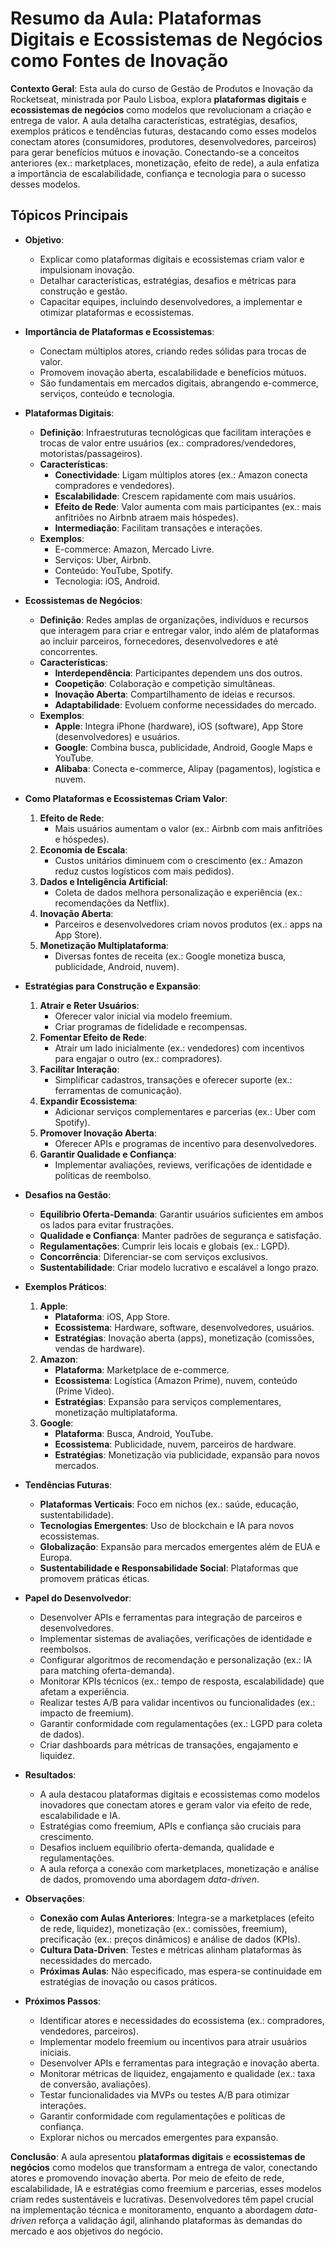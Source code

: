 # Resumo da Aula: Plataformas Digitais e Ecossistemas de Negócios como Fontes de Inovação

**Contexto Geral**: Esta aula do curso de Gestão de Produtos e Inovação da Rocketseat, ministrada por Paulo Lisboa, explora **plataformas digitais** e **ecossistemas de negócios** como modelos que revolucionam a criação e entrega de valor. A aula detalha características, estratégias, desafios, exemplos práticos e tendências futuras, destacando como esses modelos conectam atores (consumidores, produtores, desenvolvedores, parceiros) para gerar benefícios mútuos e inovação. Conectando-se a conceitos anteriores (ex.: marketplaces, monetização, efeito de rede), a aula enfatiza a importância de escalabilidade, confiança e tecnologia para o sucesso desses modelos.

## Tópicos Principais

- **Objetivo**:
  - Explicar como plataformas digitais e ecossistemas criam valor e impulsionam inovação.
  - Detalhar características, estratégias, desafios e métricas para construção e gestão.
  - Capacitar equipes, incluindo desenvolvedores, a implementar e otimizar plataformas e ecossistemas.

- **Importância de Plataformas e Ecossistemas**:
  - Conectam múltiplos atores, criando redes sólidas para trocas de valor.
  - Promovem inovação aberta, escalabilidade e benefícios mútuos.
  - São fundamentais em mercados digitais, abrangendo e-commerce, serviços, conteúdo e tecnologia.

- **Plataformas Digitais**:
  - **Definição**: Infraestruturas tecnológicas que facilitam interações e trocas de valor entre usuários (ex.: compradores/vendedores, motoristas/passageiros).
  - **Características**:
    - **Conectividade**: Ligam múltiplos atores (ex.: Amazon conecta compradores e vendedores).
    - **Escalabilidade**: Crescem rapidamente com mais usuários.
    - **Efeito de Rede**: Valor aumenta com mais participantes (ex.: mais anfitriões no Airbnb atraem mais hóspedes).
    - **Intermediação**: Facilitam transações e interações.
  - **Exemplos**:
    - E-commerce: Amazon, Mercado Livre.
    - Serviços: Uber, Airbnb.
    - Conteúdo: YouTube, Spotify.
    - Tecnologia: iOS, Android.

- **Ecossistemas de Negócios**:
  - **Definição**: Redes amplas de organizações, indivíduos e recursos que interagem para criar e entregar valor, indo além de plataformas ao incluir parceiros, fornecedores, desenvolvedores e até concorrentes.
  - **Características**:
    - **Interdependência**: Participantes dependem uns dos outros.
    - **Coopetição**: Colaboração e competição simultâneas.
    - **Inovação Aberta**: Compartilhamento de ideias e recursos.
    - **Adaptabilidade**: Evoluem conforme necessidades do mercado.
  - **Exemplos**:
    - **Apple**: Integra iPhone (hardware), iOS (software), App Store (desenvolvedores) e usuários.
    - **Google**: Combina busca, publicidade, Android, Google Maps e YouTube.
    - **Alibaba**: Conecta e-commerce, Alipay (pagamentos), logística e nuvem.

- **Como Plataformas e Ecossistemas Criam Valor**:
  1. **Efeito de Rede**:
     - Mais usuários aumentam o valor (ex.: Airbnb com mais anfitriões e hóspedes).
  2. **Economia de Escala**:
     - Custos unitários diminuem com o crescimento (ex.: Amazon reduz custos logísticos com mais pedidos).
  3. **Dados e Inteligência Artificial**:
     - Coleta de dados melhora personalização e experiência (ex.: recomendações da Netflix).
  4. **Inovação Aberta**:
     - Parceiros e desenvolvedores criam novos produtos (ex.: apps na App Store).
  5. **Monetização Multiplataforma**:
     - Diversas fontes de receita (ex.: Google monetiza busca, publicidade, Android, nuvem).

- **Estratégias para Construção e Expansão**:
  1. **Atrair e Reter Usuários**:
     - Oferecer valor inicial via modelo freemium.
     - Criar programas de fidelidade e recompensas.
  2. **Fomentar Efeito de Rede**:
     - Atrair um lado inicialmente (ex.: vendedores) com incentivos para engajar o outro (ex.: compradores).
  3. **Facilitar Interação**:
     - Simplificar cadastros, transações e oferecer suporte (ex.: ferramentas de comunicação).
  4. **Expandir Ecossistema**:
     - Adicionar serviços complementares e parcerias (ex.: Uber com Spotify).
  5. **Promover Inovação Aberta**:
     - Oferecer APIs e programas de incentivo para desenvolvedores.
  6. **Garantir Qualidade e Confiança**:
     - Implementar avaliações, reviews, verificações de identidade e políticas de reembolso.

- **Desafios na Gestão**:
  - **Equilíbrio Oferta-Demanda**: Garantir usuários suficientes em ambos os lados para evitar frustrações.
  - **Qualidade e Confiança**: Manter padrões de segurança e satisfação.
  - **Regulamentações**: Cumprir leis locais e globais (ex.: LGPD).
  - **Concorrência**: Diferenciar-se com serviços exclusivos.
  - **Sustentabilidade**: Criar modelo lucrativo e escalável a longo prazo.

- **Exemplos Práticos**:
  1. **Apple**:
     - **Plataforma**: iOS, App Store.
     - **Ecossistema**: Hardware, software, desenvolvedores, usuários.
     - **Estratégias**: Inovação aberta (apps), monetização (comissões, vendas de hardware).
  2. **Amazon**:
     - **Plataforma**: Marketplace de e-commerce.
     - **Ecossistema**: Logística (Amazon Prime), nuvem, conteúdo (Prime Video).
     - **Estratégias**: Expansão para serviços complementares, monetização multiplataforma.
  3. **Google**:
     - **Plataforma**: Busca, Android, YouTube.
     - **Ecossistema**: Publicidade, nuvem, parceiros de hardware.
     - **Estratégias**: Monetização via publicidade, expansão para novos mercados.

- **Tendências Futuras**:
  - **Plataformas Verticais**: Foco em nichos (ex.: saúde, educação, sustentabilidade).
  - **Tecnologias Emergentes**: Uso de blockchain e IA para novos ecossistemas.
  - **Globalização**: Expansão para mercados emergentes além de EUA e Europa.
  - **Sustentabilidade e Responsabilidade Social**: Plataformas que promovem práticas éticas.

- **Papel do Desenvolvedor**:
  - Desenvolver APIs e ferramentas para integração de parceiros e desenvolvedores.
  - Implementar sistemas de avaliações, verificações de identidade e reembolsos.
  - Configurar algoritmos de recomendação e personalização (ex.: IA para matching oferta-demanda).
  - Monitorar KPIs técnicos (ex.: tempo de resposta, escalabilidade) que afetam a experiência.
  - Realizar testes A/B para validar incentivos ou funcionalidades (ex.: impacto de freemium).
  - Garantir conformidade com regulamentações (ex.: LGPD para coleta de dados).
  - Criar dashboards para métricas de transações, engajamento e liquidez.

- **Resultados**:
  - A aula destacou plataformas digitais e ecossistemas como modelos inovadores que conectam atores e geram valor via efeito de rede, escalabilidade e IA.
  - Estratégias como freemium, APIs e confiança são cruciais para crescimento.
  - Desafios incluem equilíbrio oferta-demanda, qualidade e regulamentações.
  - A aula reforça a conexão com marketplaces, monetização e análise de dados, promovendo uma abordagem *data-driven*.

- **Observações**:
  - **Conexão com Aulas Anteriores**: Integra-se a marketplaces (efeito de rede, liquidez), monetização (ex.: comissões, freemium), precificação (ex.: preços dinâmicos) e análise de dados (KPIs).
  - **Cultura Data-Driven**: Testes e métricas alinham plataformas às necessidades do mercado.
  - **Próximas Aulas**: Não especificado, mas espera-se continuidade em estratégias de inovação ou casos práticos.

- **Próximos Passos**:
  - Identificar atores e necessidades do ecossistema (ex.: compradores, vendedores, parceiros).
  - Implementar modelo freemium ou incentivos para atrair usuários iniciais.
  - Desenvolver APIs e ferramentas para integração e inovação aberta.
  - Monitorar métricas de liquidez, engajamento e qualidade (ex.: taxa de conversão, avaliações).
  - Testar funcionalidades via MVPs ou testes A/B para otimizar interações.
  - Garantir conformidade com regulamentações e políticas de confiança.
  - Explorar nichos ou mercados emergentes para expansão.

**Conclusão**: A aula apresentou **plataformas digitais** e **ecossistemas de negócios** como modelos que transformam a entrega de valor, conectando atores e promovendo inovação aberta. Por meio de efeito de rede, escalabilidade, IA e estratégias como freemium e parcerias, esses modelos criam redes sustentáveis e lucrativas. Desenvolvedores têm papel crucial na implementação técnica e monitoramento, enquanto a abordagem *data-driven* reforça a validação ágil, alinhando plataformas às demandas do mercado e aos objetivos do negócio.